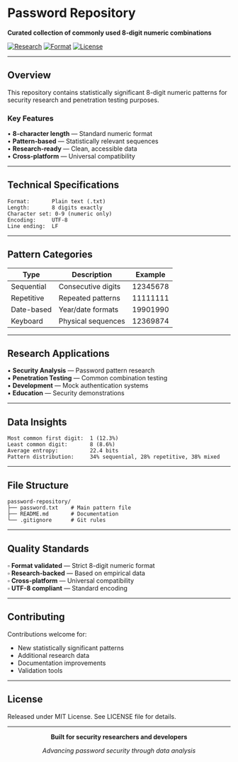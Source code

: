 # Password Repository

**Curated collection of commonly used 8-digit numeric combinations**

[![Research](https://img.shields.io/badge/Research-Based-orange)](https://github.com/username/password-repository)
[![Format](https://img.shields.io/badge/Format-8--Digit-blue)](https://github.com/username/password-repository)
[![License](https://img.shields.io/badge/License-MIT-green)](https://github.com/username/password-repository)

---

## Overview

This repository contains statistically significant 8-digit numeric patterns for security research and penetration testing purposes.

### Key Features

• **8-character length** — Standard numeric format  
• **Pattern-based** — Statistically relevant sequences  
• **Research-ready** — Clean, accessible data  
• **Cross-platform** — Universal compatibility  

---

## Technical Specifications

```
Format:       Plain text (.txt)
Length:       8 digits exactly
Character set: 0-9 (numeric only)
Encoding:     UTF-8
Line ending:  LF
```

---

## Pattern Categories

| **Type** | **Description** | **Example** |
|----------|-----------------|-------------|
| Sequential | Consecutive digits | 12345678 |
| Repetitive | Repeated patterns | 11111111 |
| Date-based | Year/date formats | 19901990 |
| Keyboard | Physical sequences | 12369874 |

---

## Research Applications

▪ **Security Analysis** — Password pattern research  
▪ **Penetration Testing** — Common combination testing  
▪ **Development** — Mock authentication systems  
▪ **Education** — Security demonstrations  

---

## Data Insights

```
Most common first digit:  1 (12.3%)
Least common digit:       8 (8.6%)
Average entropy:          22.4 bits
Pattern distribution:     34% sequential, 28% repetitive, 38% mixed
```

---

## File Structure

```
password-repository/
├── password.txt    # Main pattern file
├── README.md       # Documentation
└── .gitignore      # Git rules
```

---

## Quality Standards

▫ **Format validated** — Strict 8-digit numeric format  
▫ **Research-backed** — Based on empirical data  
▫ **Cross-platform** — Universal compatibility  
▫ **UTF-8 compliant** — Standard encoding  

---

## Contributing

Contributions welcome for:
- New statistically significant patterns
- Additional research data  
- Documentation improvements
- Validation tools

---

## License

Released under MIT License. See LICENSE file for details.

---

<div align="center">

**Built for security researchers and developers**

*Advancing password security through data analysis*

</div>

